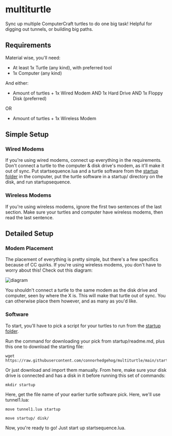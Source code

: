 # multiturtle
Sync up multiple ComputerCraft turtles to do one big task! Helpful for digging out tunnels, or building big paths.

## Requirements
Material wise, you'll need:
- At least 1x Turtle (any kind), with preferred tool
- 1x Computer (any kind)<br>

And either:
- Amount of turtles + 1x Wired Modem AND 1x Hard Drive AND 1x Floppy Disk (preferred)<br>

OR
- Amount of turtles + 1x Wireless Modem

## Simple Setup
### Wired Modems
If you're using wired modems, connect up everything in the requirements. Don't connect a turtle to the computer & disk drive's modem, as it'll make it out of sync. Put startsequence.lua and a turtle software from the [startup folder](https://github.com/connorhedgehog/multiturtle/tree/main/startup) in the computer, put the turtle software in a startup/ directory on the disk, and run startupsequence.
### Wireless Modems
If you're using wireless modems, ignore the first two sentences of the last section. Make sure your turtles and computer have wireless modems, then read the last sentence.

## Detailed Setup
### Modem Placement
The placement of everything is pretty simple, but there's a few specifics because of CC quirks. If you're using wireless modems, you don't have to worry about this! Check out this diagram:<br>

![diagram](https://github.com/connorhedgehog/multiturtle/assets/70295743/4da3a84a-cddf-447c-b5a9-945c27ab5868)

You shouldn't connect a turtle to the same modem as the disk drive and computer, seen by where the X is. This will make that turtle out of sync. You can otherwise place them however, and as many as you'd like.

### Software
To start, you'll have to pick a script for your turtles to run from the [startup folder](https://github.com/connorhedgehog/multiturtle/tree/main/startup).

Run the command for downloading your pick from startup/readme.md, plus this one to download the starting file:
```
wget https://raw.githubusercontent.com/connorhedgehog/multiturtle/main/startsequence.lua
```

Or just download and import them manually. From here, make sure your disk drive is connected and has a disk in it before running this set of commands:
```
mkdir startup
```
Here, get the file name of your earlier turtle software pick. Here, we'll use tunnel1.lua:
```
move tunnel1.lua startup
```
```
move startup/ disk/
```
Now, you're ready to go! Just start up startsequence.lua.
